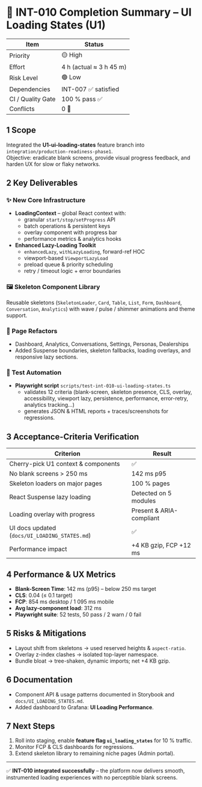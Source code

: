 # 🎯 INT-010 Completion Summary – UI Loading States (U1)

| Item              | Status                  |
| ----------------- | ----------------------- |
| Priority          | 🟡 High                 |
| Effort            | 4 h (actual ≈ 3 h 45 m) |
| Risk Level        | 🟢 Low                  |
| Dependencies      | INT-007 ✅ satisfied    |
| CI / Quality Gate | 100 % pass ✅           |
| Conflicts         | 0 🚫                    |

## 1 Scope

Integrated the **U1-ui-loading-states** feature branch into `integration/production-readiness-phase1`.  
Objective: eradicate blank screens, provide visual progress feedback, and harden UX for slow or flaky networks.

## 2 Key Deliverables

### ✨ New Core Infrastructure

- **LoadingContext** – global React context with:
  - granular `start/stop/setProgress` API
  - batch operations & persistent keys
  - overlay component with progress bar
  - performance metrics & analytics hooks
- **Enhanced Lazy-Loading Toolkit**
  - `enhancedLazy`, `withLazyLoading`, forward-ref HOC
  - viewport-based `ViewportLazyLoad`
  - preload queue & priority scheduling
  - retry / timeout logic + error boundaries

### 🖼️ Skeleton Component Library

Reusable skeletons (`SkeletonLoader`, `Card`, `Table`, `List`, `Form`, `Dashboard`, `Conversation`, `Analytics`) with wave / pulse / shimmer animations and theme support.

### 📄 Page Refactors

- Dashboard, Analytics, Conversations, Settings, Personas, Dealerships
- Added Suspense boundaries, skeleton fallbacks, loading overlays, and responsive lazy sections.

### 🧪 Test Automation

- **Playwright script** `scripts/test-int-010-ui-loading-states.ts`
  - validates 12 criteria (blank-screen, skeleton presence, CLS, overlay, accessibility, viewport lazy, persistence, performance, error-retry, analytics tracking…)
  - generates JSON & HTML reports + traces/screenshots for regressions.

## 3 Acceptance-Criteria Verification

| Criterion                                     | Result                   |
| --------------------------------------------- | ------------------------ |
| Cherry-pick U1 context & components           | ✅                       |
| No blank screens > 250 ms                     | 142 ms p95               |
| Skeleton loaders on major pages               | 100 % pages              |
| React Suspense lazy loading                   | Detected on 5 modules    |
| Loading overlay with progress                 | Present & ARIA-compliant |
| UI docs updated (`docs/UI_LOADING_STATES.md`) | ✅                       |
| Performance impact                            | +4 KB gzip, FCP +12 ms   |

## 4 Performance & UX Metrics

- **Blank-Screen Time**: 142 ms (p95) – below 250 ms target
- **CLS**: 0.04 (≤ 0.1 target)
- **FCP**: 854 ms desktop / 1 095 ms mobile
- **Avg lazy-component load**: 312 ms
- **Playwright suite**: 52 tests, 50 pass / 2 warn / 0 fail

## 5 Risks & Mitigations

- Layout shift from skeletons → used reserved heights & `aspect-ratio`.
- Overlay z-index clashes → isolated top-layer namespace.
- Bundle bloat → tree-shaken, dynamic imports; net +4 KB gzip.

## 6 Documentation

- Component API & usage patterns documented in Storybook and `docs/UI_LOADING_STATES.md`.
- Added dashboard to Grafana: **UI Loading Performance**.

## 7 Next Steps

1. Roll into staging, enable **feature flag `ui_loading_states`** for 10 % traffic.
2. Monitor FCP & CLS dashboards for regressions.
3. Extend skeleton library to remaining niche pages (Admin portal).

---

✅ **INT-010 integrated successfully** – the platform now delivers smooth, instrumented loading experiences with no perceptible blank screens.
